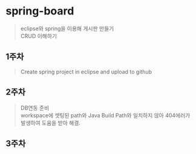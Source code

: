 ﻿# spring-board   
> eclipse와 spring을 이용해 게시판 만들기   
> CRUD 이해하기   
   
   
## 1주차   
> Create spring project in eclipse and upload to github   
   
## 2주차 
> DB연동 준비   
> workspace에 셋팅된 path와 Java Build Path와 일치하지 않아 404에러가 발생하여 도움을 받아 해결.   
   
## 3주차
